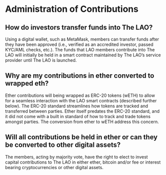 # Administration of Contributions

## How do investors transfer funds into The LAO?

Using a digital wallet, such as MetaMask, members can transfer funds after they have been approved (i.e., verified as an accredited investor, passed KYC/AML checks, etc.). The funds that LAO members contribute into The LAO will initially be held in a smart contract maintained by The LAO’s service provider until The LAO is launched.

## Why are my contributions in ether converted to wrapped eth?

Ether contributions will being wrapped as ERC-20 tokens (wETH) to allow for a seamless interaction with the LAO smart contracts (described further below). The ERC-20 standard streamlines how tokens are tracked and transferred between parties. Ether itself predates the ERC-20 standard, and it did not come with a built in standard of how to track and trade tokens amongst parties. The conversion from ether to wETH address this concern.

## Will all contributions be held in ether or can they be converted to other digital assets?

The members, acting by majority vote, have the right to elect to invest capital contributions to The LAO in either ether, bitcoin and/or fee or interest bearing cryptocurrencies or other digital assets.
